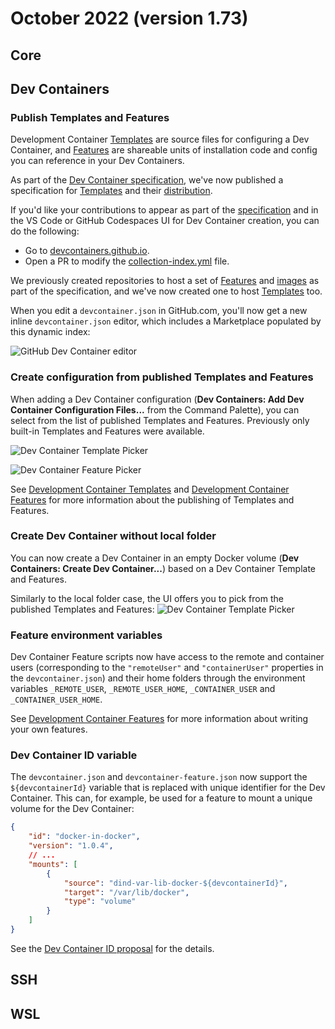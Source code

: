 # October 2022 (version 1.73)

## Core

## Dev Containers

### Publish Templates and Features

Development Container [Templates](https://github.com/devcontainers/templates) are source files for configuring a Dev Container, and [Features](https://github.com/devcontainers/features) are shareable units of installation code and config you can reference in your Dev Containers.

As part of the [Dev Container specification](https://containers.dev/), we've now published a specification for [Templates](https://containers.dev/implementors/templates/) and their [distribution](https://containers.dev/implementors/templates-distribution/).

If you'd like your contributions to appear as part of the [specification](https://containers.dev/collections) and in the VS Code or GitHub Codespaces UI for Dev Container creation, you can do the following:

* Go to [devcontainers.github.io](https://github.com/devcontainers/devcontainers.github.io).
* Open a PR to modify the [collection-index.yml](https://github.com/devcontainers/devcontainers.github.io/blob/gh-pages/_data/collection-index.yml) file.

We previously created repositories to host a set of [Features](https://github.com/devcontainers/features) and [images](https://github.com/devcontainers/images) as part of the specification, and we've now created one to host [Templates](https://github.com/devcontainers/templates) too.

When you edit a `devcontainer.json` in GitHub.com, you'll now get a new inline `devcontainer.json` editor, which includes a Marketplace populated by this dynamic index:

![GitHub Dev Container editor](images/1_73/dev-container-gh-editor.png)

### Create configuration from published Templates and Features

When adding a Dev Container configuration (**Dev Containers: Add Dev Container Configuration Files...** from the Command Palette), you can select from the list of published Templates and Features. Previously only built-in Templates and Features were available.

![Dev Container Template Picker](images/1_73/dev-container-template-picker.png)

![Dev Container Feature Picker](images/1_73/dev-container-feature-picker.png)

See [Development Container Templates](https://github.com/devcontainers/templates) and [Development Container Features](https://github.com/devcontainers/features) for more information about the publishing of Templates and Features.

### Create Dev Container without local folder

You can now create a Dev Container in an empty Docker volume (**Dev Containers: Create Dev Container...**) based on a Dev Container Template and Features.

Similarly to the local folder case, the UI offers you to pick from the published Templates and Features:
![Dev Container Template Picker](images/1_73/create-dev-container.png)

### Feature environment variables

Dev Container Feature scripts now have access to the remote and container users (corresponding to the `"remoteUser"` and `"containerUser"` properties in the `devcontainer.json`) and their home folders through the environment variables `_REMOTE_USER`, `_REMOTE_USER_HOME`, `_CONTAINER_USER` and `_CONTAINER_USER_HOME`.

See [Development Container Features](https://github.com/devcontainers/features) for more information about writing your own features.

### Dev Container ID variable

The `devcontainer.json` and `devcontainer-feature.json` now support the `${devcontainerId}` variable that is replaced with unique identifier for the Dev Container. This can, for example, be used for a feature to mount a unique volume for the Dev Container:

```json
{
    "id": "docker-in-docker",
    "version": "1.0.4",
    // ...
    "mounts": [
        {
            "source": "dind-var-lib-docker-${devcontainerId}",
            "target": "/var/lib/docker",
            "type": "volume"
        }
    ]
}
```

See the [Dev Container ID proposal](https://github.com/devcontainers/spec/blob/0ba05dda33eaa11fd1dfb93ccc09665b4ce7ac00/proposals/devcontainer-id-variable.md) for the details.

## SSH

## WSL
